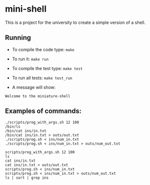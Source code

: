 # mini-shell
This is a project for the university to create a simple version of a shell.

## Running
- To compile the code type:
`make`

- To run it:
`make run`

- To compile the test type:
`make test`

- To run all tests:
`make test_run`

- A message will show:
```{bash}
Welcome to the miniature-shell
```

## Examples of commands:
```{bash}
./scripts/prog_with_args.sh 12 100
/bin/ls
/bin/cat ins/in.txt
/bin/cat ins/in.txt > outs/out.txt
./scripts/prog.sh < ins/num_in.txt
./scripts/prog.sh < ins/num_in.txt > outs/num_out.txt

scripts/prog_with_args.sh 12 100
ls
cat ins/in.txt
cat ins/in.txt > outs/out.txt
scripts/prog.sh < ins/num_in.txt
scripts/prog.sh < ins/num_in.txt > outs/num_out.txt
ls | sort | grep ins
```
